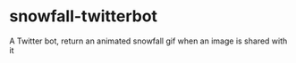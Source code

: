 # snowfall-twitterbot
A Twitter bot, return an animated snowfall gif when an image is shared with it
